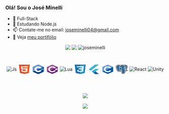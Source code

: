 ### Olá! Sou o José Minelli

- 🔭 Full-Stack
- 🌱 Estudando Node.js
- 📫 Contate-me no email: joseminelli04@gmail.com
- 📒 Veja <a href="https://joseminelli.github.io/portifolio/">meu portifólio</a>
<div><p align="center">
<img align="center" height="180em" src="https://github-readme-stats.vercel.app/api?username=joseminelli&show_icons=true&theme=tokyonight&count_private=true&bg_color=00000000&hide_border=true"/>
<img align="center" height="180em" src="https://github-readme-stats.vercel.app/api/top-langs/?username=joseminelli&theme=tokyonight&bg_color=00000000&layout=compact&langs_count=168&hide_border=true"/>
<img align="center" src="https://github-readme-streak-stats.herokuapp.com/?user=joseminelli&theme=tokyonight&hide_border=true&background=EB545400&locale=pt_BR" alt="joseminelli" /></p>
</div>


<div style="display: inline_block"><br><p align="center">
  <img align="center" alt="Js" height="30" width="29" src="https://cdn.discordapp.com/attachments/933499827638124575/1160751985809698926/js.png?ex=6535cd87&is=65235887&hm=531d29e0ff095c4884c88374ceab476add62ca0699500bbb83b35754f4de2dfd&">
  <img align="center" alt="HTML" height="30" width="40" src="https://raw.githubusercontent.com/devicons/devicon/master/icons/html5/html5-original.svg">
  <img align="center" alt="C++" height="30" width="40" src="https://raw.githubusercontent.com/devicons/devicon/master/icons/cplusplus/cplusplus-original.svg">
  <img align="center" alt="C#" height="30" width="40" src="https://raw.githubusercontent.com/devicons/devicon/master/icons/csharp/csharp-original.svg">
  <img align="center" alt="Lua" height="30" width="29" src="https://cdn.discordapp.com/attachments/933499827638124575/1160750763568533574/lua2.png?ex=6535cc63&is=65235763&hm=b327fb1ec4437c8749b0a166f60b2e0d8d99f1ffcb1c956119ccf4622cb691a8&">
  <img align="center" alt="CSS" height="30" width="40" src="https://raw.githubusercontent.com/devicons/devicon/master/icons/css3/css3-original.svg">
  <img align="center" alt="flutter" height="30" width="40" src="https://github.com/devicons/devicon/blob/master/icons/flutter/flutter-original.svg">
  <img align="center" alt="C" height="30" width="40" src="https://raw.githubusercontent.com/devicons/devicon/master/icons/c/c-original.svg">
  <img align="center" alt="PostgreSQL" height="30" width="40" src="https://github.com/devicons/devicon/blob/master/icons/postgresql/postgresql-original.svg">
  <img align="center" alt="React" height="30" width="29" src="https://cdn.discordapp.com/attachments/933499827638124575/1160750132329975828/react.png?ex=6535cbcd&is=652356cd&hm=c8509e2463d80f344c64a21af6e3a77a81170e2f0b0fa481dc0cd0fcb47d8ec9&">
  <img align="center" alt="Unity" height="30" width="29" src="https://cdn.discordapp.com/attachments/933499827638124575/1160748862013710447/unity.png?ex=6535ca9e&is=6523559e&hm=dd6d467b3d35e092ed03c7e51a47ffbdb0e585f36466190c27fdbbc46aa23587&"></p>
</div>

##
<div style="display: inline_block"><br><p align="center">
  <p align="center"><a href="https://instagram.com/joseminelli_" target="_blank"><img src="https://img.shields.io/badge/-Instagram-%23E4405F?style=for-the-badge&logo=instagram&logoColor=white"> </p>
  <p align="center"><a href="https://www.linkedin.com/in/joseminelli" target="_blank"><img src="https://img.shields.io/badge/-Linkedin-%23E4405F?style=for-the-badge&logo=linkedin&logoColor=white&labelColor=0e76a8&color=0e76a8" target="_blank"></a></p>
</div>
